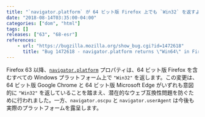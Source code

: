 ```yaml
---
title: "`navigator.platform` が 64 ビット版 Firefox 上でも `Win32` を返すようになりました"
date: "2018-08-14T03:35:00-04:00"
categories: ["dom", "html"]
tags: []
releases: ["63", "68-esr"]
references:
    - url: "https://bugzilla.mozilla.org/show_bug.cgi?id=1472618"
      title: "Bug 1472618 - navigator.platform returns \"Win64\" in Firefox on Win64 OS but \"Win32\" in Chrome and Edge"
---
```

Firefox 63 以降、[`navigator.platform`](https://developer.mozilla.org/docs/Web/API/NavigatorID/platform) プロパティは、64 ビット版 Firefox を含むすべての Windows プラットフォーム上で  `"Win32"` を返します。この変更は、64 ビット版 Google Chrome と 64 ビット版 Microsoft Edge がいずれも意図的に `"Win32"` を返していることを踏まえ、潜在的なウェブ互換性問題を防ぐために行われました。一方、`navigator.oscpu` と `navigator.userAgent` は今後も実際のプラットフォームを露呈します。
